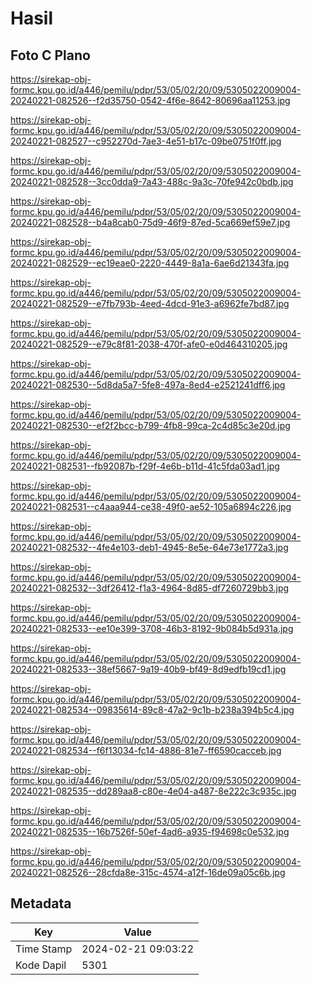 # Hasil

## Foto C Plano

https://sirekap-obj-formc.kpu.go.id/a446/pemilu/pdpr/53/05/02/20/09/5305022009004-20240221-082526--f2d35750-0542-4f6e-8642-80696aa11253.jpg

https://sirekap-obj-formc.kpu.go.id/a446/pemilu/pdpr/53/05/02/20/09/5305022009004-20240221-082527--c952270d-7ae3-4e51-b17c-09be0751f0ff.jpg

https://sirekap-obj-formc.kpu.go.id/a446/pemilu/pdpr/53/05/02/20/09/5305022009004-20240221-082528--3cc0dda9-7a43-488c-9a3c-70fe942c0bdb.jpg

https://sirekap-obj-formc.kpu.go.id/a446/pemilu/pdpr/53/05/02/20/09/5305022009004-20240221-082528--b4a8cab0-75d9-46f9-87ed-5ca669ef59e7.jpg

https://sirekap-obj-formc.kpu.go.id/a446/pemilu/pdpr/53/05/02/20/09/5305022009004-20240221-082529--ec19eae0-2220-4449-8a1a-6ae6d21343fa.jpg

https://sirekap-obj-formc.kpu.go.id/a446/pemilu/pdpr/53/05/02/20/09/5305022009004-20240221-082529--e7fb793b-4eed-4dcd-91e3-a6962fe7bd87.jpg

https://sirekap-obj-formc.kpu.go.id/a446/pemilu/pdpr/53/05/02/20/09/5305022009004-20240221-082529--e79c8f81-2038-470f-afe0-e0d464310205.jpg

https://sirekap-obj-formc.kpu.go.id/a446/pemilu/pdpr/53/05/02/20/09/5305022009004-20240221-082530--5d8da5a7-5fe8-497a-8ed4-e2521241dff6.jpg

https://sirekap-obj-formc.kpu.go.id/a446/pemilu/pdpr/53/05/02/20/09/5305022009004-20240221-082530--ef2f2bcc-b799-4fb8-99ca-2c4d85c3e20d.jpg

https://sirekap-obj-formc.kpu.go.id/a446/pemilu/pdpr/53/05/02/20/09/5305022009004-20240221-082531--fb92087b-f29f-4e6b-b11d-41c5fda03ad1.jpg

https://sirekap-obj-formc.kpu.go.id/a446/pemilu/pdpr/53/05/02/20/09/5305022009004-20240221-082531--c4aaa944-ce38-49f0-ae52-105a6894c226.jpg

https://sirekap-obj-formc.kpu.go.id/a446/pemilu/pdpr/53/05/02/20/09/5305022009004-20240221-082532--4fe4e103-deb1-4945-8e5e-64e73e1772a3.jpg

https://sirekap-obj-formc.kpu.go.id/a446/pemilu/pdpr/53/05/02/20/09/5305022009004-20240221-082532--3df26412-f1a3-4964-8d85-df7260729bb3.jpg

https://sirekap-obj-formc.kpu.go.id/a446/pemilu/pdpr/53/05/02/20/09/5305022009004-20240221-082533--ee10e399-3708-46b3-8192-9b084b5d931a.jpg

https://sirekap-obj-formc.kpu.go.id/a446/pemilu/pdpr/53/05/02/20/09/5305022009004-20240221-082533--38ef5667-9a19-40b9-bf49-8d9edfb19cd1.jpg

https://sirekap-obj-formc.kpu.go.id/a446/pemilu/pdpr/53/05/02/20/09/5305022009004-20240221-082534--09835614-89c8-47a2-9c1b-b238a394b5c4.jpg

https://sirekap-obj-formc.kpu.go.id/a446/pemilu/pdpr/53/05/02/20/09/5305022009004-20240221-082534--f6f13034-fc14-4886-81e7-ff6590cacceb.jpg

https://sirekap-obj-formc.kpu.go.id/a446/pemilu/pdpr/53/05/02/20/09/5305022009004-20240221-082535--dd289aa8-c80e-4e04-a487-8e222c3c935c.jpg

https://sirekap-obj-formc.kpu.go.id/a446/pemilu/pdpr/53/05/02/20/09/5305022009004-20240221-082535--16b7526f-50ef-4ad6-a935-f94698c0e532.jpg

https://sirekap-obj-formc.kpu.go.id/a446/pemilu/pdpr/53/05/02/20/09/5305022009004-20240221-082526--28cfda8e-315c-4574-a12f-16de09a05c6b.jpg


## Metadata

| Key        | Value               |
| ---------- | ------------------- |
| Time Stamp | 2024-02-21 09:03:22 |
| Kode Dapil | 5301                |



